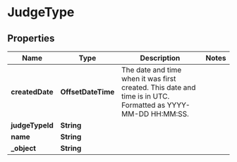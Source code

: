 

# JudgeType


## Properties

| Name | Type | Description | Notes |
|------------ | ------------- | ------------- | -------------|
|**createdDate** | **OffsetDateTime** | The date and time when it was first created. This date and time is in UTC. Formatted as YYYY-MM-DD HH:MM:SS. |  |
|**judgeTypeId** | **String** |  |  |
|**name** | **String** |  |  |
|**_object** | **String** |  |  |



